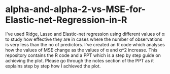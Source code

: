 # alpha-and-alpha-2-vs-MSE-for-Elastic-net-Regression-in-R

I've used Ridge, Lasso and Elastic-net regression using different values of α to study how effective they are in cases where the number of observations is very less than the no of predictors. I've created an R code which analyses how the values of MSE change as the values of α and α^2 increase. This repository contains the R code and a PPT which is a step by step guide on achieving the plot. Please go through the notes section of the PPT as it explains step by step how I achieved the plot.

